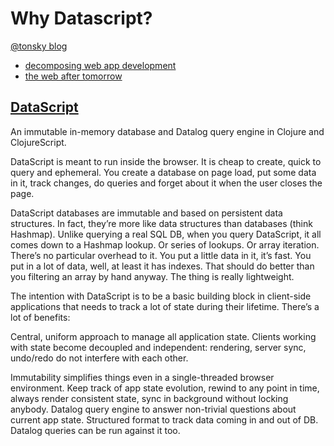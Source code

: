 # Why Datascript?

[@tonsky blog](http://tonsky.me/)

- [decomposing web app development](http://tonsky.me/blog/decomposing-web-app-development/)
- [the web after tomorrow](http://tonsky.me/blog/the-web-after-tomorrow/)

## [DataScript](https://github.com/tonsky/datascript/blob/master/README.md)

An immutable in-memory database and Datalog query engine in Clojure and ClojureScript.

DataScript is meant to run inside the browser. It is cheap to create, quick to query and ephemeral. You create a database on page load, put some data in it, track changes, do queries and forget about it when the user closes the page.

DataScript databases are immutable and based on persistent data structures. In fact, they’re more like data structures than databases (think Hashmap). Unlike querying a real SQL DB, when you query DataScript, it all comes down to a Hashmap lookup. Or series of lookups. Or array iteration. There’s no particular overhead to it. You put a little data in it, it’s fast. You put in a lot of data, well, at least it has indexes. That should do better than you filtering an array by hand anyway. The thing is really lightweight.

The intention with DataScript is to be a basic building block in client-side applications that needs to track a lot of state during their lifetime. There’s a lot of benefits:

Central, uniform approach to manage all application state. Clients working with state become decoupled and independent: rendering, server sync, undo/redo do not interfere with each other.

Immutability simplifies things even in a single-threaded browser environment. Keep track of app state evolution, rewind to any point in time, always render consistent state, sync in background without locking anybody.
Datalog query engine to answer non-trivial questions about current app state.
Structured format to track data coming in and out of DB. Datalog queries can be run against it too.